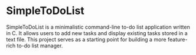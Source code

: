 # SimpleToDoList
SimpleToDoList is a minimalistic command-line to-do list application written in C. It allows users to add new tasks and display existing tasks stored in a text file. This project serves as a starting point for building a more feature-rich to-do list manager.
